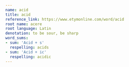 ```yaml
---
name: acid
title: acid
reference_link: https://www.etymonline.com/word/acid
root name: acere
root language: Latin
denotation: to be sour, be sharp
word_sums:
- sum: 'Acid + s'
  respelling: acids
- sum: 'Acid + ic'
  respelling: acidic
---
```

